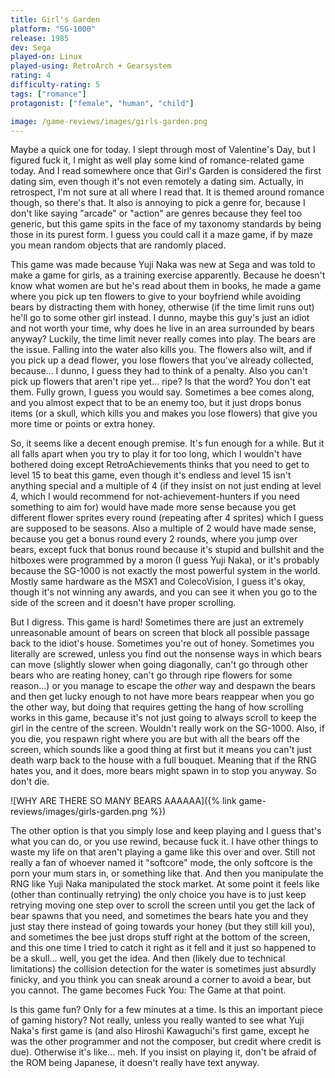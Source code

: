 ```yaml
---
title: Girl's Garden
platform: "SG-1000"
release: 1985
dev: Sega
played-on: Linux
played-using: RetroArch + Gearsystem
rating: 4
difficulty-rating: 5
tags: ["romance"]
protagonist: ["female", "human", "child"]

image: /game-reviews/images/girls-garden.png
---
```


Maybe a quick one for today. I slept through most of Valentine's Day, but I figured fuck it, I might as well play some kind of romance-related game today. And I read somewhere once that Girl's Garden is considered the first dating sim, even though it's not even remotely a dating sim. Actually, in retrospect, I'm not sure at all where I read that. It is themed around romance though, so there's that. It also is annoying to pick a genre for, because I don't like saying "arcade" or "action" are genres because they feel too generic, but this game spits in the face of my taxonomy standards by being those in its purest form. I guess you could call it a maze game, if by maze you mean random objects that are randomly placed.

This game was made because Yuji Naka was new at Sega and was told to make a game for girls, as a training exercise apparently. Because he doesn't know what women are but he's read about them in books, he made a game where you pick up ten flowers to give to your boyfriend while avoiding bears by distracting them with honey, otherwise (if the time limit runs out) he'll go to some other girl instead. I dunno, maybe this guy's just an idiot and not worth your time, why does he live in an area surrounded by bears anyway? Luckily, the time limit never really comes into play. The bears are the issue. Falling into the water also kills you. The flowers also wilt, and if you pick up a dead flower, you lose flowers that you've already collected, because… I dunno, I guess they had to think of a penalty. Also you can't pick up flowers that aren't ripe yet… ripe? Is that the word? You don't eat them. Fully grown, I guess you would say. Sometimes a bee comes along, and you almost expect that to be an enemy too, but it just drops bonus items (or a skull, which kills you and makes you lose flowers) that give you more time or points or extra honey.

So, it seems like a decent enough premise. It's fun enough for a while. But it all falls apart when you try to play it for too long, which I wouldn't have bothered doing except RetroAchievements thinks that you need to get to level 15 to beat this game, even though it's endless and level 15 isn't anything special and a multiple of 4 (if they insist on not just ending at level 4, which I would recommend for not-achievement-hunters if you need something to aim for) would have made more sense because you get different flower sprites every round (repeating after 4 sprites) which I guess are supposed to be seasons. Also a multiple of 2 would have made sense, because you get a bonus round every 2 rounds, where you jump over bears, except fuck that bonus round because it's stupid and bullshit and the hitboxes were programmed by a moron (I guess Yuji Naka), or it's probably because the SG-1000 is not exactly the most powerful system in the world. Mostly same hardware as the MSX1 and ColecoVision, I guess it's okay, though it's not winning any awards, and you can see it when you go to the side of the screen and it doesn't have proper scrolling.

But I digress. This game is hard! Sometimes there are just an extremely unreasonable amount of bears on screen that block all possible passage back to the idiot's house. Sometimes you're out of honey. Sometimes you literally are screwed, unless you find out the nonsense ways in which bears can move (slightly slower when going diagonally, can't go through other bears who are reating honey, can't go through ripe flowers for some reason…) or you manage to escape the _other_ way and despawn the bears and then get lucky enough to not have more bears reappear when you go the other way, but doing that requires getting the hang of how scrolling works in this game, because it's not just going to always scroll to keep the girl in the centre of the screen. Wouldn't really work on the SG-1000. Also, if you die, you respawn right where you are but with all the bears off the screen, which sounds like a good thing at first but it means you can't just death warp back to the house with a full bouquet. Meaning that if the RNG hates you, and it does, more bears might spawn in to stop you anyway. So don't die.

![WHY ARE THERE SO MANY BEARS AAAAAA]({% link game-reviews/images/girls-garden.png %})

The other option is that you simply lose and keep playing and I guess that's what you can do, or you use rewind, because fuck it. I have other things to waste my life on that aren't playing a game like this over and over. Still not really a fan of whoever named it "softcore" mode, the only softcore is the porn your mum stars in, or something like that. And then you manipulate the RNG like Yuji Naka manipulated the stock market. At some point it feels like (other than continually retrying) the only choice you have is to just keep retrying moving one step over to scroll the screen until you get the lack of bear spawns that you need, and sometimes the bears hate you and they just stay there instead of going towards your honey (but they still kill you), and sometimes the bee just drops stuff right at the bottom of the screen, and this one time I tried to catch it right as it fell and it just so happened to be a skull… well, you get the idea. And then (likely due to technical limitations) the collision detection for the water is sometimes just absurdly finicky, and you think you can sneak around a corner to avoid a bear, but you cannot. The game becomes Fuck You: The Game at that point. 

Is this game fun? Only for a few minutes at a time. Is this an important piece of gaming history? Not really, unless you really wanted to see what Yuji Naka's first game is (and also Hiroshi Kawaguchi's first game, except he was the other programmer and not the composer, but credit where credit is due). Otherwise it's like… meh. If you insist on playing it, don't be afraid of the ROM being Japanese, it doesn't really have text anyway.
